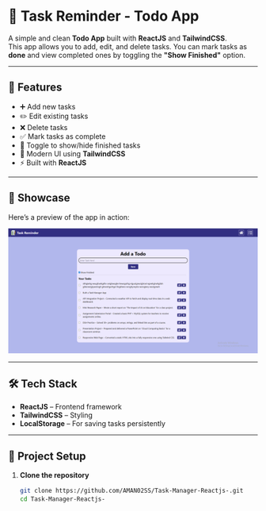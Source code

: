 # 📝 Task Reminder - Todo App

A simple and clean **Todo App** built with **ReactJS** and **TailwindCSS**.  
This app allows you to add, edit, and delete tasks. You can mark tasks as **done** and view completed ones by toggling the **"Show Finished"** option.

---

## 🚀 Features
- ➕ Add new tasks
- ✏️ Edit existing tasks
- ❌ Delete tasks
- ✅ Mark tasks as complete
- 👀 Toggle to show/hide finished tasks
- 🎨 Modern UI using **TailwindCSS**
- ⚡ Built with **ReactJS**

---

## 📸 Showcase
Here’s a preview of the app in action:

![Todo App Screenshot](./todo.png)

---

## 🛠️ Tech Stack
- **ReactJS** – Frontend framework  
- **TailwindCSS** – Styling  
- **LocalStorage** – For saving tasks persistently  

---

## 📂 Project Setup

1. **Clone the repository**
   ```bash
   git clone https://github.com/AMAN02SS/Task-Manager-Reactjs-.git
   cd Task-Manager-Reactjs-
